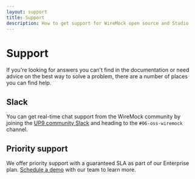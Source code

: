 ```yaml
---
layout: support
title: Support
description: How to get support for WireMock open source and Studio
---
```


# Support

If you're looking for answers you can't find in the documentation or need advice on the best way to solve a problem, there are a number of places you can find help.

## Slack

You can get real-time chat support from the WireMock community by joining the [UP9 community Slack](https://up9.com/slack) and heading to the `#06-oss-wiremock` channel.

## Priority support

We offer priority support with a guaranteed SLA as part of our Enterprise plan. [Schedule a demo](https://calendly.com/wiremock/wiremock-request-demo?month=2022-04) with our team to learn more.
